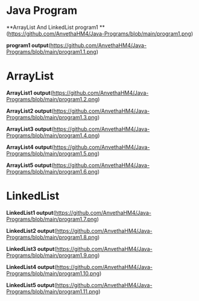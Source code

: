 # Java Program

**ArrayList And LinkedList program1 **(https://github.com/AnvethaHM4/Java-Programs/blob/main/program1.png)


**program1 output**(https://github.com/AnvethaHM4/Java-Programs/blob/main/program1.1.png)

# ArrayList

**ArrayList1 output**(https://github.com/AnvethaHM4/Java-Programs/blob/main/program1.2.png)

**ArrayList2 output**(https://github.com/AnvethaHM4/Java-Programs/blob/main/program1.3.png)

**ArrayList3 output**(https://github.com/AnvethaHM4/Java-Programs/blob/main/program1.4.png)

**ArrayList4 output**(https://github.com/AnvethaHM4/Java-Programs/blob/main/program1.5.png)

**ArrayList5 output**(https://github.com/AnvethaHM4/Java-Programs/blob/main/program1.6.png)

# LinkedList

**LinkedList1 output**(https://github.com/AnvethaHM4/Java-Programs/blob/main/program1.7.png)

**LinkedList2 output**(https://github.com/AnvethaHM4/Java-Programs/blob/main/program1.8.png)

**LinkedList3 output**(https://github.com/AnvethaHM4/Java-Programs/blob/main/program1.9.png)

**LinkedList4 output**(https://github.com/AnvethaHM4/Java-Programs/blob/main/program1.10.png)

**LinkedList5 output**(https://github.com/AnvethaHM4/Java-Programs/blob/main/program1.11.png)


